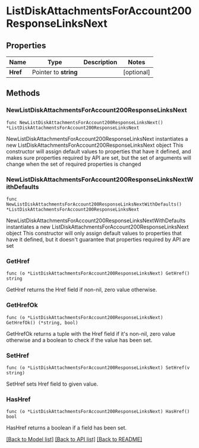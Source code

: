 # ListDiskAttachmentsForAccount200ResponseLinksNext

## Properties

Name | Type | Description | Notes
------------ | ------------- | ------------- | -------------
**Href** | Pointer to **string** |  | [optional] 

## Methods

### NewListDiskAttachmentsForAccount200ResponseLinksNext

`func NewListDiskAttachmentsForAccount200ResponseLinksNext() *ListDiskAttachmentsForAccount200ResponseLinksNext`

NewListDiskAttachmentsForAccount200ResponseLinksNext instantiates a new ListDiskAttachmentsForAccount200ResponseLinksNext object
This constructor will assign default values to properties that have it defined,
and makes sure properties required by API are set, but the set of arguments
will change when the set of required properties is changed

### NewListDiskAttachmentsForAccount200ResponseLinksNextWithDefaults

`func NewListDiskAttachmentsForAccount200ResponseLinksNextWithDefaults() *ListDiskAttachmentsForAccount200ResponseLinksNext`

NewListDiskAttachmentsForAccount200ResponseLinksNextWithDefaults instantiates a new ListDiskAttachmentsForAccount200ResponseLinksNext object
This constructor will only assign default values to properties that have it defined,
but it doesn't guarantee that properties required by API are set

### GetHref

`func (o *ListDiskAttachmentsForAccount200ResponseLinksNext) GetHref() string`

GetHref returns the Href field if non-nil, zero value otherwise.

### GetHrefOk

`func (o *ListDiskAttachmentsForAccount200ResponseLinksNext) GetHrefOk() (*string, bool)`

GetHrefOk returns a tuple with the Href field if it's non-nil, zero value otherwise
and a boolean to check if the value has been set.

### SetHref

`func (o *ListDiskAttachmentsForAccount200ResponseLinksNext) SetHref(v string)`

SetHref sets Href field to given value.

### HasHref

`func (o *ListDiskAttachmentsForAccount200ResponseLinksNext) HasHref() bool`

HasHref returns a boolean if a field has been set.


[[Back to Model list]](../README.md#documentation-for-models) [[Back to API list]](../README.md#documentation-for-api-endpoints) [[Back to README]](../README.md)


